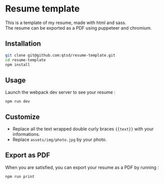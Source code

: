 # Resume template

This is a template of my resume, made with html and sass.  
The resume can be exported as a PDF using puppeteer and chromium.

## Installation
```bash
git clone git@github.com:qtsd/resume-template.git
cd resume-template
npm install
```

## Usage

Launch the webpack dev server to see your resume :
```
npm run dev
```

## Customize

- Replace all the text wrapped double curly braces `{{text}}` with your informations.  
- Replace `assets/img/photo.jpg` by your photo.

## Export as PDF
When you are satisfied, you can export your resume as a PDF by running :

```
npm run print
```
